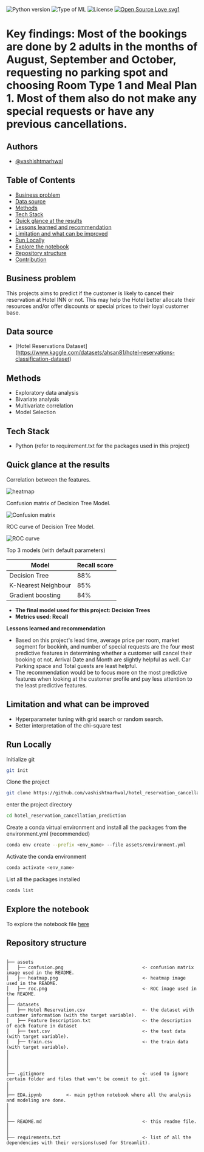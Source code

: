 ![Python version](https://img.shields.io/badge/Python%20version-3.10%2B-lightgrey)
![Type of ML](https://img.shields.io/badge/Type%20of%20ML-Binary%20Classification-red)
![License](https://img.shields.io/badge/License-MIT-green)
[![Open Source Love svg1](https://badges.frapsoft.com/os/v1/open-source.svg?v=103)](https://github.com/ellerbrock/open-source-badges/)

# Key findings: Most of the bookings are done by 2 adults in the months of August, September and October, requesting no parking spot and choosing Room Type 1 and Meal Plan 1. Most of them also do not make any special requests or have any previous cancellations.

## Authors

- [@vashishtmarhwal](https://www.github.com/vashishtmarhwal)

## Table of Contents

  - [Business problem](#business-problem)
  - [Data source](#data-source)
  - [Methods](#methods)
  - [Tech Stack](#tech-stack)
  - [Quick glance at the results](#quick-glance-at-the-results)
  - [Lessons learned and recommendation](#lessons-learned-and-recommendation)
  - [Limitation and what can be improved](#limitation-and-what-can-be-improved)
  - [Run Locally](#run-locally)
  - [Explore the notebook](#explore-the-notebook)
  - [Repository structure](#repository-structure)
  - [Contribution](#contribution)




## Business problem

This projects aims to predict if the customer is likely to cancel their reservation at Hotel INN or not. This may help the Hotel better allocate their resources and/or offer discounts or special prices to their loyal customer base. 

## Data source

- [Hotel Reservations Dataset] (https://www.kaggle.com/datasets/ahsan81/hotel-reservations-classification-dataset)

## Methods

- Exploratory data analysis
- Bivariate analysis
- Multivariate correlation
- Model Selection

## Tech Stack

- Python (refer to requirement.txt for the packages used in this project)

## Quick glance at the results

Correlation between the features.

![heatmap](assets/heatmap.png)

Confusion matrix of Decision Tree Model.

![Confusion matrix](assets/confusion.png)

ROC curve of Decision Tree Model.

![ROC curve](assets/roc.png)

Top 3 models (with default parameters)

| Model     	                | Recall score 	|
|-------------------	        |------------------	|
| Decision Tree              	| 88% 	            |
| K-Nearest Neighbour  	        | 85% 	            |
| Gradient boosting        	    | 84% 	            |



- **The final model used for this project: Decision Trees**
- **Metrics used: Recall**

 **Lessons learned and recommendation**

- Based on this project's lead time, average price per room, market segment for bookinh, and number of special requests are the four most predictive features in determining whether a customer will cancel their booking ot not. Arrival Date and Month are slightly helpful as well. Car Parking space and Total guests are least helpful.
- The recommendation would be to focus more on the most predictive features when looking at the customer profile and pay less attention to the least predictive features.

## Limitation and what can be improved

- Hyperparameter tuning with grid search or random search.
- Better interpretation of the chi-square test

## Run Locally
Initialize git

```bash
git init
```


Clone the project

```bash
git clone https://github.com/vashishtmarhwal/hotel_reservation_cancellation_prediction.git
```

enter the project directory

```bash
cd hotel_reservation_cancellation_prediction
```

Create a conda virtual environment and install all the packages from the environment.yml (recommended)

```bash
conda env create --prefix <env_name> --file assets/environment.yml
```

Activate the conda environment

```bash
conda activate <env_name>
```

List all the packages installed

```bash
conda list
```

## Explore the notebook

To explore the notebook file [here](https://nbviewer.org/github/vashishtmarhwal/hotel_reservation_cancellation_prediction/blob/master/EDA.ipynb)

## Repository structure


```

├── assets
│   ├── confusion.png                             <- confusion matrix image used in the README.
│   ├── heatmap.png                               <- heatmap image used in the README.
│   ├── roc.png                                   <- ROC image used in the README.
│
├── datasets
│   ├── Hotel Reservation.csv                     <- the dataset with customer information (with the target variable).
│   ├── Feature Description.txt                   <- the description of each feature in dataset
│   ├── test.csv                                  <- the test data (with target variable).
│   ├── train.csv                                 <- the train data (with target variable).
│
│
│
│
├── .gitignore                                    <- used to ignore certain folder and files that won't be commit to git.
│
│
├── EDA.ipynb         <- main python notebook where all the analysis and modeling are done.
│
│
│
├── README.md                                     <- this readme file.
│
│
├── requirements.txt                              <- list of all the dependencies with their versions(used for Streamlit).
